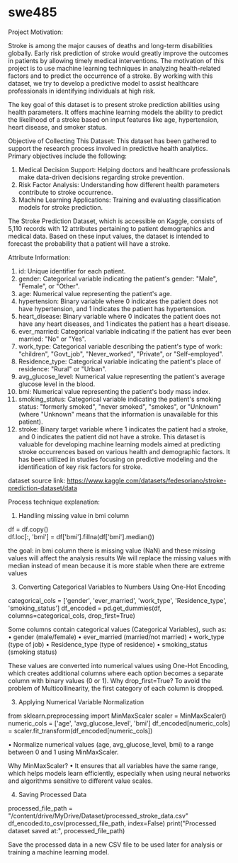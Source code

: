 # swe485

Project Motivation:

Stroke is among the major causes of deaths and long-term disabilities globally. Early risk prediction of stroke would greatly improve the outcomes in patients by allowing timely medical interventions. The motivation of this project is to use machine learning techniques in analyzing health-related factors and to predict the occurrence of a stroke. By working with this dataset, we try to develop a predictive model to assist healthcare professionals in identifying individuals at high risk.

The key goal of this dataset is to present stroke prediction abilities using health parameters. It offers machine learning models the ability to predict the   likelihood of a stroke based on input features like age, hypertension, heart disease, and smoker status.

Objective of Collecting This Dataset:
This dataset has been gathered to support the research process involved in predictive health analytics. 
Primary objectives include the following:
1. Medical Decision Support: Helping doctors and healthcare professionals make data-driven decisions regarding stroke prevention.
2. Risk Factor Analysis: Understanding how different health parameters contribute to stroke occurrence.
3. Machine Learning Applications: Training and evaluating classification models for stroke prediction.

The Stroke Prediction Dataset, which is accessible on Kaggle, consists of 5,110 records with 12 attributes pertaining to patient demographics and medical data. Based on these input values, the dataset is intended to forecast the probability that a patient will have a stroke.

Attribute Information:
1. id: Unique identifier for each patient.
2. gender: Categorical variable indicating the patient's gender: "Male", "Female", or "Other".
3. age: Numerical value representing the patient's age.
4. hypertension: Binary variable where 0 indicates the patient does not have hypertension, and 1 indicates the patient has hypertension.
5. heart_disease: Binary variable where 0 indicates the patient does not have any heart diseases, and 1 indicates the patient has a heart disease.
6. ever_married: Categorical variable indicating if the patient has ever been married: "No" or "Yes".
7. work_type: Categorical variable describing the patient's type of work: "children", "Govt_job", "Never_worked", "Private", or "Self-employed".
8. Residence_type: Categorical variable indicating the patient's place of residence: "Rural" or "Urban".
9. avg_glucose_level: Numerical value representing the patient's average glucose level in the blood.
10. bmi: Numerical value representing the patient's body mass index.
11. smoking_status: Categorical variable indicating the patient's smoking status: "formerly smoked", "never smoked", "smokes", or "Unknown" (where "Unknown" means that the information is unavailable for this patient).
12. stroke: Binary target variable where 1 indicates the patient had a stroke, and 0 indicates the patient did not have a stroke.
This dataset is valuable for developing machine learning models aimed at predicting stroke occurrences based on various health and demographic factors. It has been utilized in studies focusing on predictive modeling and the identification of key risk factors for stroke.

dataset source link: https://www.kaggle.com/datasets/fedesoriano/stroke-prediction-dataset/data



Process technique explanation:

1)	Handling missing value in bmi column
   
df = df.copy()  
df.loc[:, 'bmi'] = df['bmi'].fillna(df['bmi'].median())

the goal:
in bmi column there is missing value (NaN) and these missing values will affect the analysis results
We will replace the missing values with median instead of mean because it is more stable when there are extreme values

3)	Converting Categorical Variables to Numbers Using One-Hot Encoding
   
categorical_cols = ['gender', 'ever_married', 'work_type', 'Residence_type', 'smoking_status']
df_encoded = pd.get_dummies(df, columns=categorical_cols, drop_first=True)

Some columns contain categorical values (Categorical Variables), such as:
•	gender (male/female)
•	ever_married (married/not married)
•	work_type (type of job)
•	Residence_type (type of residence)
•	smoking_status (smoking status)

These values are converted into numerical values using One-Hot Encoding, which creates additional columns where each option becomes a separate column with binary values (0 or 1).
Why drop_first=True?
To avoid the problem of Multicollinearity, the first category of each column is dropped.

3)	Applying Numerical Variable Normalization

from sklearn.preprocessing import MinMaxScaler
scaler = MinMaxScaler()
numeric_cols = ['age', 'avg_glucose_level', 'bmi']
df_encoded[numeric_cols] = scaler.fit_transform(df_encoded[numeric_cols])

•	Normalize numerical values (age, avg_glucose_level, bmi) to a range between 0 and 1 using MinMaxScaler.

Why MinMaxScaler?
•	It ensures that all variables have the same range, which helps models learn efficiently, especially when using neural networks and algorithms sensitive to different value scales.

4)	Saving Processed Data
   
processed_file_path = "/content/drive/MyDrive/Dataset/processed_stroke_data.csv"
df_encoded.to_csv(processed_file_path, index=False)
print("Processed dataset saved at:", processed_file_path)

Save the processed data in a new CSV file to be used later for analysis or training a machine learning model.

